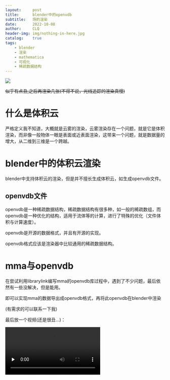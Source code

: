 ```yaml
---
layout:     post
title:      blender中的openvdb
subtitle:   场的渲染
date:       2022-10-08
author:     CLQ
header-img: img/nothing-in-here.jpg
catalog:    true
tags:
    - blender
    - 渲染
    - mathematica
    - 可视化
    - 稀疏数据结构
---
```



![](https://clq9920.github.io/draw/20221008/test_0008.png)

~~似乎有点丑,之后再渲染几张(不得不说，光线追踪的渲染真慢)~~

# 什么是体积云

严格定义我不知道，大概就是云雾的渲染，云雾渲染存在一个问题，就是它是体积渲染，而非像一般物体一眼是表面或近表面渲染，这带来一个问题，就是数据量的增大，从二维到三维是一个跨越。

# blender中的体积云渲染

blender中支持体积云的渲染，但是并不擅长生成体积云，如生成openvdb文件。

## openvdb文件

openvdb是一种稀疏数据结构，稀疏数据结构有很多种，如一般的稀疏数组，而openvdb是一种优化的结构，适用于流体等的计算，进行了特殊的优化（文件体积与计算速度）。

openvdb是开源的数据格式，并且有开源的实现。

openvdb格式应该是渲染器中比较通用的稀疏数据结构。

# mma与openvdb

在尝试利用librarylink编写mma的openvdb库过程中，遇到了不少问题，最后依然有一些没解决，但是能用。

即可以实现mma的数据导出成openvdb格式，再将此openvdb在blender中渲染

(有需求的可以联系一下我)

最后放一个视频(还是很丑...)：

<video id="video" controls="" preload="none">
      <source id="mp4" src="https://clq9920.github.io/draw/20221008/movie.mp4" type="video/mp4">
</videos>

[](https://clq9920.github.io/draw/20221008/movie.mp4)
